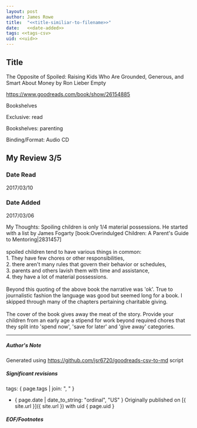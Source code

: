 ```yaml
---
layout: post
author: James Rowe
title:  "<<title-similiar-to-filename>>"
date:   <<date-added>>
tags: <<tags-csv>
uid: <<uid>>
---
```


<!-- highly dependent on how you personally use jekyll templates, and how you want this to show up -->

## Title

The Opposite of Spoiled: Raising Kids Who Are Grounded, Generous, and Smart About Money by Ron Lieber
Empty 

https://www.goodreads.com/book/show/26154885

Bookshelves

Exclusive: read

Bookshelves: parenting

Binding/Format: Audio CD

## My Review 3/5

### Date Read
2017/03/10

### Date Added
2017/03/06

My Thoughts: Spoiling children is only 1/4 material possessions. He started with a list by James Fogarty [book:Overindulged Children: A Parent's Guide to Mentoring|2831457]<br/><br/>spoiled children tend to have various things in common: <br/>1. They have few chores or other responsibilities, <br/>2. there aren't many rules that govern their behavior or schedules, <br/>3. parents and others lavish them with time and assistance,<br/>4. they have a lot of material possessions.<br/><br/>Beyond this quoting of the above book the narrative was 'ok'. True to journalistic fashion the language was good but seemed long for a book. I skipped through many of the chapters pertaining charitable giving.<br/><br/>The cover of the book gives away the meat of the story. Provide your children from an early age a stipend for work beyond required chores that they split into 'spend now', 'save for later' and 'give away' categories.

---

##### Author's Note

Generated using https://github.com/jsr6720/goodreads-csv-to-md script

##### Significant revisions

tags: { page.tags | join: ", " } <!-- todo move this somewhere -->

- { page.date | date_to_string: "ordinal", "US" } Originally published on [{ site.url }]({ site.url }) with uid { page.uid }

##### EOF/Footnotes
